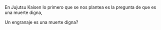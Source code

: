 En Jujutsu Kaisen lo primero que se nos plantea es la pregunta de que es una muerte digna,

Un engranaje es una muerte digna?